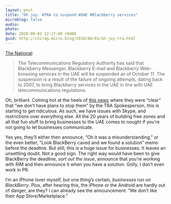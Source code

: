 ```yaml
---
layout: post
title: "Oh joy. #TRA to suspend #UAE #Blackberry services"
microblog: false
audio: 
photo: 
date: 2010-08-01 12:17:00 +0400
guid: http://chirag.micro.blog/2010/08/01/oh-joy-tra.html
---
```

[The National](http://thenational.ae/apps/pbcs.dll/article?AID=/20100801/BUSINESS/100809997/1001):

> The Telecommunications Regulatory Authority has said that Blackberry Messenger, Blackberry E-mail and Blackberry Web-browsing services in the UAE will be suspended as of October 11.
> The suspension is a result of the failure of ongoing attempts, dating back to 2007, to bring Blackberry services in the UAE in line with UAE telecommunications regulations.

Oh, brilliant. Coming hot at the heels of  [this news](http://gulfnews.com/business/technology/tra-clear-on-blackberry-usage-rule-1.659907) where they were “clear” that “we don’t have plans to stop them” by the TRA Spokesperson, this is starting to get ridiculous. As such, we have issues with Skype, and restrictions over everything else. All the 20 years of building free zones and all that fun stuff to bring businesses to the UAE comes to nought if you’re not going to let businesses communicate.

Yes yes, they’ll either then announce, “Oh it was a misunderstanding,” or the even better, “Look BlackBerry caved and we found a solution” memo before the deadline. But still, this is a huge issue for businesses. It leaves an unsettling doubt. Not a good sign. The right way would have been to give BlackBerry the deadline, _sort out the issue_, announce that you’re working with RIM and then announce it when you have a solution. Golly, I don’t even work in PR.

I’m an iPhone lover myself, but one thing’s certain, _businesses run on BlackBerry_. Plus, after hearing this, the iPhone or the Android are hardly out of danger, are they? I can already see the announcement: “We don’t like their App Store/Marketplace.”
